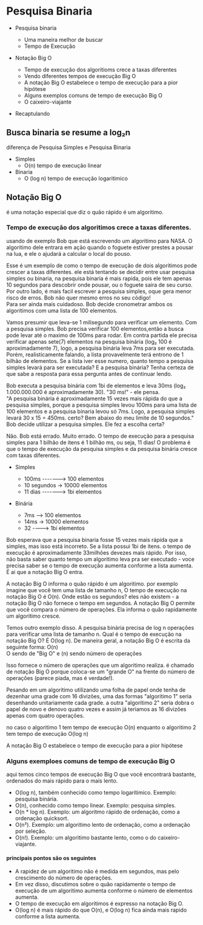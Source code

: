 # Pesquisa Binaria
- Pesquisa binaria
  - Uma maneira melhor de buscar
  - Tempo de Execução

- Notação Big O
  - Tempo de execução dos algoritioms crece a taxas diferentes
  - Vendo diferentes tempos de execução Big O
  - A notação Big O estabelece o tempo de execução para a pior hipótese
  - Alguns exemplos comuns de tempo de execução Big O
  - O caixeiro-viajante

- Recaptulando


## Busca binaria se resume a log₂n
diferença de Pesquisa Simples e Pesquisa Binaria

- Simples
  - O(n) tempo de execução linear
- Binaria
  - O (log n) tempo de execução logaritimico

## Notação Big O
é uma notação especial que diz o quão rápido é um algoritimo.

### Tempo de execução dos algoritimos crece a taxas diferentes.
usando de exemplo Bob que está escrevendo um algoritimo para NASA. O algoritimo dele entrara em ação quando o foguete estiver prestes a pousar na lua, e ele o ajudará a calcular o local do pouso.

Esse é um exemplo de como o tempo de execução de dois algoritimos pode crescer a taxas diferentes. ele está tentando se decidir entre usar pesquisa simples ou binaria, na pesquisa binaria é mais rapida, pois ele tem apenas 10 segundos para descobrir onde pousar, ou o foguete saira de seu curso. <br/>
Por outro lado, é mais facil escrever a pesquisa simples, oque gera menor risco de erros. Bob não quer mesmo erros no seu código! <br/>
Para ser ainda mais cuidadoso. Bob decide cronometrar ambos os algoritimos com uma lista de 100 elementos.

Vamos presumir que leva-se 1 milisegundo para verificar um elemento. Com a pesquisa simples. Bob precisa verificar 100 elementos,então a busca pode levar até o maximo de 100ms para rodar. Em contra partida ele precisa verificar apenas sete(7) elementos na pesquisa binária (log₂ 100 é aproximadamente 7), logo, a pesquisa binária leva 7ms para ser executada. Porém, realisticamente falando, a lista provavelmente terá entrono de 1 bilhão de elementos. Se a lista iver esse numero, quanto tempo a pesquisa simples levará para ser executada? E a pesquisa binária? Tenha certeza de que sabe a resposta para essa pergunta antes de continuar lendo.

Bob executa a pesquisa binária com 1bi de elementos e leva 30ms (log₂ 1.000.000.000 é aproximadamente 30). "30 ms!" - ele pensa.<br/>
"A pesquisa binária é aproximadamente 15 vezes mais rápida do que a pesquisa simples, porque a pesquisa simples levou 100ms para uma lista de 100 elementos e a pesquisa binaria levou só 7ms. Logo, a pesquisa simples levará 30 x 15 = 450ms. certo? Bem abaixo do meu limite de 10 segundos." Bob decide utilizar a pesquisa simples. Ele fez a escolha certa?

Não. Bob está errado. Muito errado. O tempo de execução para a pesquisa simples para 1 bilhão de itens é 1 bilhão  ms, ou seja, 11 dias!
O problema é que o tempo de execução da pesquisa simples e da pesquisa binária cresce com taxas diferentes.

- Simples
  - 100ms -------> 100 elementos
  - 10 segundos -> 10000 elementos
  - 11 dias -------> 1bi elementos

- Binária
  - 7ms --> 100 elementos
  - 14ms -> 10000 elementos
  - 32 ----> 1bi elementos

Bob esperava que a pesquisa binaria fosse 15 vezes mais rápida que a simples, mas isso está incorreto. Se a lista possui 1bi de itens. o tempo de execução é aproximadamente 33milhões devezes mais rápido. Por isso, não basta saber quanto tempo um algoritimo leva pra ser executado - voce precisa saber se o tempo de execução aumenta conforme a lista aumenta. É ai que a notação Big O entra.

A notação Big O informa o quão rápido é um algoritimo. por exemplo imagine que você tem uma lista de tamanho n, O tempo de execução na notação Big O é O(n). Onde estão os segundos? eles não existem - a notação Big O não fornece o tempo em segundos. A notação Big O permite que você compara o número de operações. Ela informa o quão rapidamente um algoritimo cresce.

Temos outro exemplo disso. A pesquisa binária precisa de log n operações para verificar uma lista de tamanho n. Qual é o tempo de execução na notação Big O? É O(log n). De maneira geral, a notação Big O é escrita da seguinte forma: O(n)<br/>
O sendo de "Big O" e (n) sendo número de operações

Isso fornece o número de operações que um algoritimo realiza. é chamado de notação Big O porque coloca-se um "grande O" na frente do número de operações (parece piada, mas é verdade!).

Pesando em um algoritimo utilizando uma folha de papel onde tenha de dezenhar uma grade com 16 divizões, uma das formas "algoritimo 1" seria desenhando unitariamente cada grade. a outra "algoritimo 2" seria dobra o papel de novo e denovo quatro vezes e assim já teriamos as 16 divizões apenas com quatro operações.


no caso o algoritimo 1 tem tempo de execução O(n) enquanto o algoritimo 2 tem tempo de execução O(log n)

A notação Big O estabelece o tempo de execução para a pior hipótese

### Alguns exemploes comuns de tempo de execução Big O
aqui temos cinco tempos de execução Big O que você encontrará bastante, ordenados do mais rápido para o mais lento.
- O(log n), também conhecido como tempo logarítimico. Exemplo: pesquisa binária.
- O(n), conhecido como tempo linear. Exemplo: pesquisa simples.
- O(n * log n). Exemplo: um algoritmo rápido de ordenação, como a ordenação quicksort.
- O(n²). Exemplo: um algoritimo lento de ordenação, como a ordenação por seleção.
- O(n!). Exemplo: um algoritimo bastante lento, como o do caixeiro-viajante.

#### principais pontos são os seguintes
- A rapidez de um algoritimo não é medida em segundos, mas pelo crescimento do número de operações.
- Em vez disso, discutimos sobre o quão rapidamente o tempo de execução de um algoritimo aumenta conforme o número de elementos aumenta.
- O tempo de execução em algoritimos é expresso na notação Big O.
- O(log n) é mais rápido do que O(n), e O(log n) fica ainda mais rapido conforme a lista aumenta.
